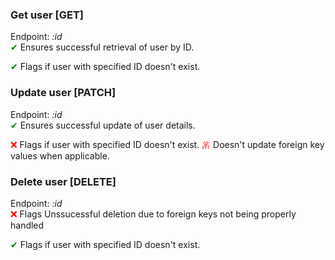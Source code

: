 ### Get user [GET]
Endpoint: *:id*  
<span style="color:green;">&#10004;</span> Ensures successful retrieval of user by ID.

<span style="color:green;">&#10004;</span> Flags if user with specified ID doesn't exist.

### Update user [PATCH]
Endpoint: *:id*  
<span style="color:green;">&#10004;</span> Ensures successful update of user details.

<span style="color:red;">&#10060;</span> Flags if user with specified ID doesn't exist.
<span style="color:red;">&#100060;</span> Doesn't update foreign key values when applicable.

### Delete user [DELETE]
Endpoint: *:id*  
<span style="color:red;">&#10060;</span> Flags Unssucessful deletion due to foreign keys not being properly handled

<span style="color:green;">&#10004;</span> Flags if user with specified ID doesn't exist.
